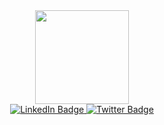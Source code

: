 <div id="header" align="center">
  <img src="https://i.giphy.com/media/26tn33aiTi1jkl6H6/200w.webp" width="150"/>
  <div id="badges">
  <a href="">
    <img src="https://img.shields.io/badge/LinkedIn-blue?style=for-the-badge&logo=linkedin&logoColor=white" alt="LinkedIn Badge"/>
  </a>
  <a href="">
    <img src="https://img.shields.io/badge/Telegram-blue?style=for-the-badge&logo=twitter&logoColor=white" alt="Twitter Badge"/>
  </a>
</div>
  <img src="https://komarev.com/ghpvc/?username=KartAlexander&style=flat-square&color=blue" alt=""/>
</div>

<div align="center">
</div>
